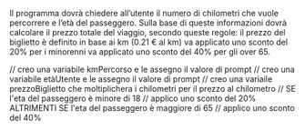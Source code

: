 Il programma dovrà chiedere all’utente il numero di chilometri che vuole percorrere e l’età del passeggero.
Sulla base di queste informazioni dovrà calcolare il prezzo totale del viaggio, secondo queste regole:
il prezzo del biglietto è definito in base ai km (0.21 € al km)
va applicato uno sconto del 20% per i minorenni
va applicato uno sconto del 40% per gli over 65.

// creo una variabile kmPercorso e le assegno il valore di prompt
// creo una variabile etàUtente e le assegno il valore di prompt
// creo una variaile prezzoBiglietto che moltiplichera i chilometri per il prezzo al chilometro 
// SE l'eta del passeggero è minore di 18 
    // applico uno sconto del 20%
   ALTRIMENTI SE l'eta del passeggero è maggiore di 65
    // applico uno sconto del 40%     